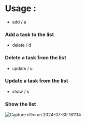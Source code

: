 # Usage :

* add / a
### Add a task to the list

* delete / d
### Delete a task from the list

* update / u
### Update a task from the list

* show / s
### Show the list


![Capture d’écran 2024-07-30 161114](https://github.com/user-attachments/assets/0b529cb9-30b2-44e7-87ad-e569a034a13a)
